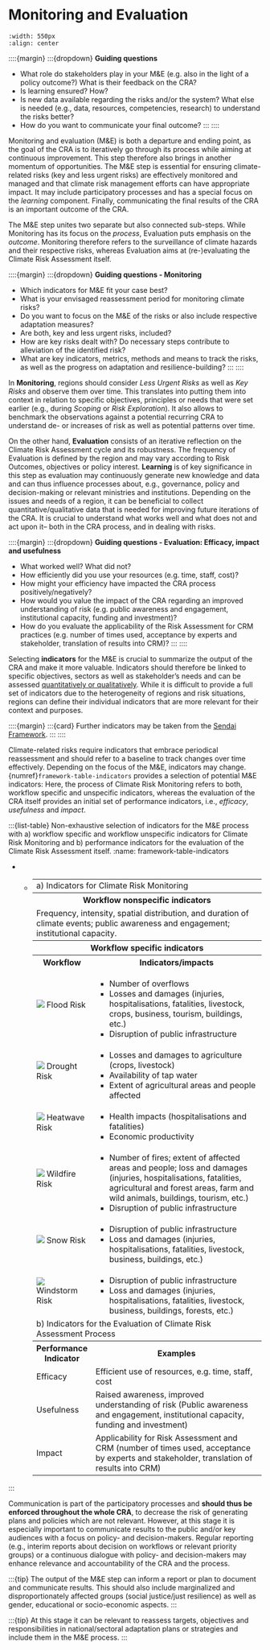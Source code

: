 Monitoring and Evaluation
=======================

```{figure} ../../images/framework/il_framework_ToolboxSteps_FigB_Monitoring_ring.png
:width: 550px
:align: center
```

::::{margin}
:::{dropdown} **Guiding questions**
- What role do stakeholders play in your M&E (e.g. also in the light of a policy outcome?) What is their feedback on the CRA?
- Is learning ensured? How?
- Is new data available regarding the risks and/or the system? What else is needed (e.g., data, resources, competencies, research) to understand the risks better?
- How do you want to communicate your final outcome?
:::
::::

Monitoring and evaluation (M&E) is both a departure and ending point, as the goal of the CRA is to iteratively go through its process while aiming at continuous improvement. This step therefore also brings in another momentum of opportunities. The M&E step is essential for ensuring climate-related risks (key and less urgent risks) are effectively monitored and managed and that climate risk management efforts can have appropriate impact. It may include participatory processes and has a special focus on the *learning* component. Finally, communicating the final results of the CRA is an important outcome of the CRA.

The M&E step unites two separate but also connected sub-steps. While Monitoring has its focus on the *process*, Evaluation puts emphasis on the *outcome*. Monitoring therefore refers to the surveillance of climate hazards and their respective risks, whereas Evaluation aims at (re-)evaluating the Climate Risk Assessment itself.


::::{margin}
:::{dropdown} **Guiding questions - Monitoring**
- Which indicators for M&E fit your case best?
- What is your envisaged reassessment period for monitoring climate risks?
- Do you want to focus on the M&E of the risks or also include respective adaptation measures?
- Are both, key and less urgent risks, included?
- How are key risks dealt with? Do necessary steps contribute to alleviation of the identified risk?
- What are key indicators, metrics, methods and means to track the risks, as well as the progress on adaptation and resilience-building?
:::
::::

In **Monitoring**, regions should consider *Less Urgent Risks* as well as *Key Risks* and observe them over time. This translates into putting them into context in relation to specific objectives, principles or needs that were set earlier (e.g., during *Scoping* or *Risk Exploration*). It also allows to benchmark the observations against a potential recurring CRA to understand de- or increases of risk as well as potential patterns over time.

On the other hand, **Evaluation** consists of an iterative reflection on the Climate Risk Assessment cycle and its robustness. The frequency of Evaluation is defined by the region and may vary according to Risk Outcomes, objectives or policy interest. **Learning** is of key significance in this step as evaluation may continuously generate new knowledge and data and can thus influence processes about, e.g., governance, policy and decision-making or relevant ministries and institutions. Depending on the issues and needs of a region, it can be beneficial to collect quantitative/qualitative data that is needed for improving future iterations of the CRA. It is crucial to understand what works well and what does not and act upon it– both in the CRA process, and in dealing with risks.


::::{margin}
:::{dropdown} **Guiding questions - Evaluation: Efficacy, impact and usefulness**
- What worked well? What did not?
- How efficiently did you use your resources (e.g. time, staff, cost)?
- How might your efficiency have impacted the CRA process positively/negatively?
- How would you value the impact of the CRA regarding an improved understanding of risk (e.g. public awareness and engagement, institutional capacity, funding and investment)?
- How do you evaluate the applicability of the Risk Assessment for CRM practices (e.g. number of times used, acceptance by experts and stakeholder, translation of results into CRM)?
:::
::::

Selecting **indicators** for the M&E  is crucial to summarize the output of the CRA and make it more valuable. Indicators should therefore be linked to specific objectives, sectors as well as stakeholder’s needs and can be assessed [quantitatively or qualitatively](https://www.fullstory.com/blog/qualitative-vs-quantitative-data/#:~:text=Quantitative%20data%20is%20numbers%2Dbased,what%20happened%20behind%20certain%20behaviors). While it is difficult to provide a full set of indicators due to the heterogeneity of regions and risk situations, regions can define their individual indicators that are more relevant for their context and purposes. 


::::{margin}
:::{card}
Further indicators may be taken from the [Sendai Framework](https://www.undrr.org/implementing-sendai-framework/monitoring-sendai-framework). 
:::
::::

Climate-related risks require indicators that embrace periodical reassessment and should refer to a baseline to track changes over time effectively. Depending on the focus of the M&E, indicators may change. {numref}`framework-table-indicators` provides a selection of potential M&E indicators: Here, the process of Climate Risk Monitoring refers to both, workflow specific and unspecific indicators, whereas the evaluation of the CRA itself provides an initial set of performance indicators, i.e., *efficacy*, *usefulness* and *impact*.


:::{list-table} Non-exhaustive selection of indicators for the M&E process with a) workflow specific and workflow unspecific indicators for Climate Risk Monitoring and b) performance indicators for the evaluation of the Climate Risk Assessment itself.
:name: framework-table-indicators

* - <table class="table monitoring-table">
      <tr class="subtable-heading">
        <td colspan="2">a) Indicators for Climate Risk Monitoring</td>
      </tr>
      <tr>
        <th colspan="2">Workflow nonspecific indicators</th>
      </tr>
      <tr>
        <td colspan="2">Frequency, intensity, spatial distribution, and duration of climate events; public awareness and engagement; institutional capacity.</td>
      </tr>
      <tr>
        <th colspan="2">Workflow specific indicators</th>
      </tr>
      <tr>
        <th width="25%">Workflow</th>
        <th>Indicators/impacts</th>
      </tr>
      <tr>
        <td><img src="../../_images/icon_s_floods.png" class="hazard-icon"/> Flood Risk</td>
        <td><ul>
          <li>Number of overflows</li>
          <li>Losses and damages (injuries, hospitalisations, fatalities, livestock, crops, business, tourism, buildings, etc.)</li>
          <li>Disruption of public infrastructure</li>
        </ul></td>
      </tr>
      <tr>
        <td><img src="../../_images/icon_s_droughts.png" class="hazard-icon"/> Drought Risk</td>
        <td><ul>
          <li>Losses and damages to agriculture (crops, livestock)</li>
          <li>Availability of tap water</li>
          <li>Extent of agricultural areas and people affected</li>
        </ul></td>
      </tr>
      <tr>
        <td><img src="../../_images/icon_s_heatwaves.png" class="hazard-icon"/> Heatwave Risk</td>
        <td><ul>
          <li>Health impacts (hospitalisations and fatalities)</li>
          <li>Economic productivity</li>
        </ul></td>
      </tr>
      <tr>
        <td><img src="../../_images/icon_s_fire.png" class="hazard-icon"/> Wildfire Risk</td>
        <td><ul>
          <li>Number of fires; extent of affected areas and people; loss and damages (injuries, hospitalisations, fatalities, agricultural and forest areas, farm and wild animals, buildings, tourism, etc.) </li>
          <li>Disruption of public infrastructure</li>
        </ul></td>
      </tr>
      <tr>
        <td><img src="../../_images/icon_s_snow.png" class="hazard-icon"/> Snow Risk</td>
        <td><ul>
          <li>Disruption of public infrastructure</li>
          <li>Loss and damages (injuries, hospitalisations, fatalities, livestock, business, buildings, etc.)</li>
        </ul></td>
      </tr>
      <tr>
        <td><img src="../../_images/icon_s_wind.png" class="hazard-icon"/> Windstorm Risk</td>
        <td><ul>
          <li>Disruption of public infrastructure</li>
          <li>Loss and damages (injuries, hospitalisations, fatalities, livestock, business, buildings, forests, etc.)</li>
        </ul></td>
      </tr>
      <tr class="subtable-heading">
        <td colspan="2">b) Indicators for the Evaluation of Climate Risk Assessment Process</td>
      </tr>
      <tr>
        <th>Performance Indicator</th>
        <th>Examples</th>
      </tr>
      <tr>
        <td>Efficacy</td>
        <td>Efficient use of resources, e.g. time, staff, cost</td>
      </tr>
      <tr>
        <td>Usefulness</td>
        <td>Raised awareness, improved understanding of risk (Public awareness and engagement, institutional capacity, funding and investment)</td>
      </tr>
      <tr>
        <td>Impact</td>
        <td>Applicability for Risk Assessment and CRM (number of times used, acceptance by experts and stakeholder, translation of results into CRM)</td>
      </tr>
    </table>
:::


Communication is part of the participatory processes and **should thus be enforced throughout the whole CRA**, to decrease the risk of generating plans and policies which are not relevant. However, at this stage it is especially important to communicate results  to the public and/or key audiences with a focus on policy- and decision-makers. Regular reporting (e.g., interim reports about decision on workflows or relevant priority groups) or a continuous dialogue with policy- and decision-makers may enhance relevance and accountability of the CRA and the process.

:::{tip}
The output of the M&E step can inform a report or plan to document and communicate results. This should also include marginalized and disproportionately affected groups (social justice/just resilience) as well as gender, educational or socio-economic aspects.
:::

:::{tip}
At this stage it can be relevant to reassess targets, objectives and responsibilities in national/sectoral adaptation plans or strategies and include them in the M&E process.
:::
